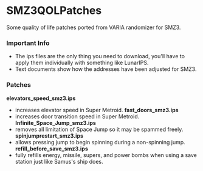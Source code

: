 # SMZ3QOLPatches
Some quality of life patches ported from VARIA randomizer for SMZ3.

### Important Info
- The ips files are the only thing you need to download, you'll have to apply them individually with something like LunarIPS.
- Text documents show how the addresses have been adjusted for SMZ3.

### Patches
**elevators_speed_smz3.ips**
  - increases elevator speed in Super Metroid.
**fast_doors_smz3.ips**
  - increases door transition speed in Super Metroid.
**Infinite_Space_Jump_smz3.ips**
  - removes all limitation of Space Jump so it may be spammed freely.
**spinjumprestart_smz3.ips**
  - allows pressing jump to begin spinning during a non-spinning jump.
**refill_before_save_smz3.ips**
  - fully refills energy, missile, supers, and power bombs when using a save station just like Samus's ship does.